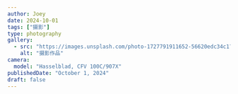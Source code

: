 ```yaml
---
author: Joey
date: 2024-10-01
tags: ["摄影"]
type: photography
gallery:
  - src: "https://images.unsplash.com/photo-1727791911652-56620edc34c1?ixid=M3w4MjA3NjB8MHwxfGFsbHx8fHx8fHx8fDE3NjEyNjE1Njl8&ixlib=rb-4.1.0?ixlib=rb-4.1.0&auto=format&fit=crop&w=1200&q=80"
    alt: "摄影作品"
camera:
  model: "Hasselblad, CFV 100C/907X"
publishedDate: "October 1, 2024"
draft: false
---
```

